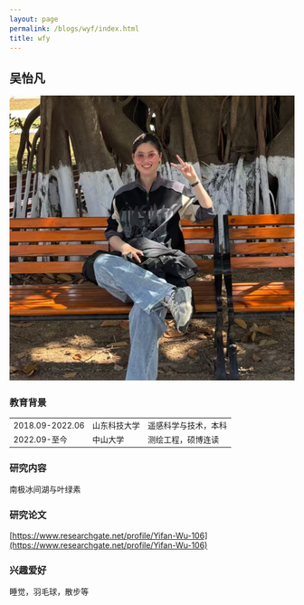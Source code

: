 ```yaml
---
layout: page
permalink: /blogs/wyf/index.html
title: wfy
---
```


## 吴怡凡

<img src="/blogs/team_members.assets/wuyifan1.png">

### 教育背景

<table class="table_md">
  <tr>
    <td>2018.09-2022.06</td>
    <td>山东科技大学</td>
    <td>遥感科学与技术，本科</td>
  </tr>
  <tr>
    <td>2022.09-至今</td>
    <td>中山大学</td>
    <td>测绘工程，硕博连读</td>
  </tr>
</table>

### 研究内容
南极冰间湖与叶绿素

### 研究论文
[https://www.researchgate.net/profile/Yifan-Wu-106](https://www.researchgate.net/profile/Yifan-Wu-106)

### 兴趣爱好
睡觉，羽毛球，散步等
